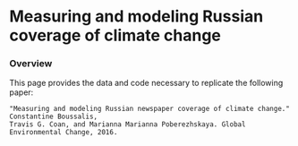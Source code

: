 # Measuring and modeling Russian coverage of climate change
  
### Overview
This page provides the data and code necessary to replicate the following paper: 

	"Measuring and modeling Russian newspaper coverage of climate change." Constantine Boussalis, 
	Travis G. Coan, and Marianna Marianna Poberezhskaya. Global Environmental Change, 2016.

